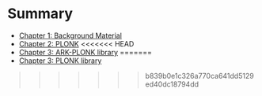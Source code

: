 # Summary

- [Chapter 1: Background Material](./chapter_1.md)
- [Chapter 2: PLONK](./chapter_2.md)
<<<<<<< HEAD
- [Chapter 3: ARK-PLONK library](./chapter_3.md)
=======
- [Chapter 3: PLONK library](./chapter_3.md)
>>>>>>> b839b0e1c326a770ca641dd5129ed40dc18794dd
